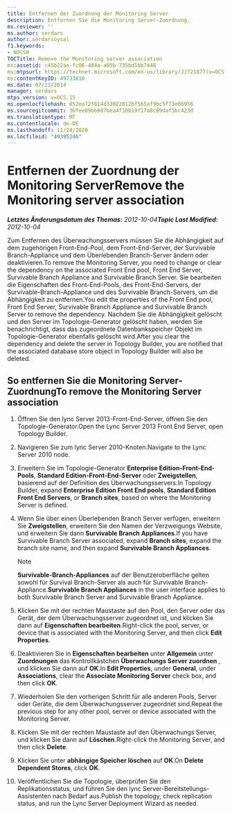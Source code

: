 ```yaml
---
title: Entfernen der Zuordnung der Monitoring Server
description: Entfernen Sie die Monitoring Server-Zuordnung.
ms.reviewer: ''
ms.author: serdars
author: serdarsoysal
f1.keywords:
- NOCSH
TOCTitle: Remove the Monitoring server association
ms:assetid: c45b22ae-fc06-484a-a05b-735bd1bb7448
ms:mtpsurl: https://technet.microsoft.com/en-us/library/JJ721877(v=OCS.15)
ms:contentKeyID: 49733810
ms.date: 07/23/2014
manager: serdars
mtps_version: v=OCS.15
ms.openlocfilehash: 852ea72f814d33022012bf565af9bc5f73e06956
ms.sourcegitcommit: 36fee89bb887bea4f18b19f17a8c69daf5bc423d
ms.translationtype: MT
ms.contentlocale: de-DE
ms.lasthandoff: 11/24/2020
ms.locfileid: "49395246"
---
```

# <a name="remove-the-monitoring-server-association"></a><span data-ttu-id="6010a-103">Entfernen der Zuordnung der Monitoring Server</span><span class="sxs-lookup"><span data-stu-id="6010a-103">Remove the Monitoring server association</span></span>

<div data-xmlns="http://www.w3.org/1999/xhtml">

<div class="topic" data-xmlns="http://www.w3.org/1999/xhtml" data-msxsl="urn:schemas-microsoft-com:xslt" data-cs="https://msdn.microsoft.com/">

<div data-asp="https://msdn2.microsoft.com/asp">



</div>

<div id="mainSection">

<div id="mainBody"><span data-ttu-id="6010a-104">

<span> </span></span><span class="sxs-lookup"><span data-stu-id="6010a-104">

<span> </span></span></span>

<span data-ttu-id="6010a-105">_**Letztes Änderungsdatum des Themas:** 2012-10-04_</span><span class="sxs-lookup"><span data-stu-id="6010a-105">_**Topic Last Modified:** 2012-10-04_</span></span>

<span data-ttu-id="6010a-106">Zum Entfernen des Überwachungsservers müssen Sie die Abhängigkeit auf dem zugehörigen Front-End-Pool, dem Front-End-Server, der Survivable Branch-Appliance und dem Überlebenden Branch-Server ändern oder deaktivieren.</span><span class="sxs-lookup"><span data-stu-id="6010a-106">To remove the Monitoring Server, you need to change or clear the dependency on the associated Front End pool, Front End Server, Survivable Branch Appliance and Survivable Branch Server.</span></span> <span data-ttu-id="6010a-107">Sie bearbeiten die Eigenschaften des Front-End-Pools, des Front-End-Servers, der Survivable-Branch-Appliance und des Survivable Branch-Servers, um die Abhängigkeit zu entfernen.</span><span class="sxs-lookup"><span data-stu-id="6010a-107">You edit the properties of the Front End pool, Front End Server, Survivable Branch Appliance and Survivable Branch Server to remove the dependency.</span></span> <span data-ttu-id="6010a-108">Nachdem Sie die Abhängigkeit gelöscht und den Server im Topologie-Generator gelöscht haben, werden Sie benachrichtigt, dass das zugeordnete Datenbankspeicher Objekt im Topologie-Generator ebenfalls gelöscht wird.</span><span class="sxs-lookup"><span data-stu-id="6010a-108">After you clear the dependency and delete the server in Topology Builder, you are notified that the associated database store object in Topology Builder will also be deleted.</span></span>

<div>

## <a name="to-remove-the-monitoring-server-association"></a><span data-ttu-id="6010a-109">So entfernen Sie die Monitoring Server-Zuordnung</span><span class="sxs-lookup"><span data-stu-id="6010a-109">To remove the Monitoring Server association</span></span>

1.  <span data-ttu-id="6010a-110">Öffnen Sie den lync Server 2013-Front-End-Server, öffnen Sie den Topologie-Generator.</span><span class="sxs-lookup"><span data-stu-id="6010a-110">Open the Lync Server 2013 Front End Server, open Topology Builder.</span></span>

2.  <span data-ttu-id="6010a-111">Navigieren Sie zum lync Server 2010-Knoten.</span><span class="sxs-lookup"><span data-stu-id="6010a-111">Navigate to the Lync Server 2010 node.</span></span>

3.  <span data-ttu-id="6010a-112">Erweitern Sie im Topologie-Generator **Enterprise Edition-Front-End-Pools**, **Standard Edition-Front-End-Server** oder **Zweigstellen**, basierend auf der Definition des Überwachungsservers.</span><span class="sxs-lookup"><span data-stu-id="6010a-112">In Topology Builder, expand **Enterprise Edition Front End pools**, **Standard Edition Front End Servers**, or **Branch sites**, based on where the Monitoring Server is defined.</span></span>

4.  <span data-ttu-id="6010a-113">Wenn Sie über einen Überlebenden Branch Server verfügen, erweitern Sie **Zweigstellen**, erweitern Sie den Namen der Verzweigungs Website, und erweitern Sie dann **Survivable Branch Appliances**.</span><span class="sxs-lookup"><span data-stu-id="6010a-113">If you have Survivable Branch Server associated, expand **Branch sites**, expand the branch site name, and then expand **Survivable Branch Appliances**.</span></span>
    
    <div>
    

    > [!NOTE]  
    > <span data-ttu-id="6010a-114"><STRONG>Survivable-Branch-Appliances</STRONG> auf der Benutzeroberfläche gelten sowohl für Survival Branch-Server als auch für Survivable Branch-Appliance.</span><span class="sxs-lookup"><span data-stu-id="6010a-114"><STRONG>Survivable Branch Appliances</STRONG> in the user interface applies to both Survivable Branch Server and Survivable Branch Appliance.</span></span>

    
    </div>

5.  <span data-ttu-id="6010a-115">Klicken Sie mit der rechten Maustaste auf den Pool, den Server oder das Gerät, der dem Überwachungsserver zugeordnet ist, und klicken Sie dann auf **Eigenschaften bearbeiten**.</span><span class="sxs-lookup"><span data-stu-id="6010a-115">Right-click the pool, server, or device that is associated with the Monitoring Server, and then click **Edit Properties**.</span></span>

6.  <span data-ttu-id="6010a-116">Deaktivieren Sie in **Eigenschaften bearbeiten** unter **Allgemein** unter **Zuordnungen** das Kontrollkästchen **Überwachungs Server zuordnen** , und klicken Sie dann auf **OK**.</span><span class="sxs-lookup"><span data-stu-id="6010a-116">In **Edit Properties**, under **General**, under **Associations**, clear the **Associate Monitoring Server** check box, and then click **OK**.</span></span>

7.  <span data-ttu-id="6010a-117">Wiederholen Sie den vorherigen Schritt für alle anderen Pools, Server oder Geräte, die dem Überwachungsserver zugeordnet sind.</span><span class="sxs-lookup"><span data-stu-id="6010a-117">Repeat the previous step for any other pool, server or device associated with the Monitoring Server.</span></span>

8.  <span data-ttu-id="6010a-118">Klicken Sie mit der rechten Maustaste auf den Überwachungs Server, und klicken Sie dann auf **Löschen**.</span><span class="sxs-lookup"><span data-stu-id="6010a-118">Right-click the Monitoring Server, and then click **Delete**.</span></span>

9.  <span data-ttu-id="6010a-119">Klicken Sie unter **abhängige Speicher löschen** auf **OK**.</span><span class="sxs-lookup"><span data-stu-id="6010a-119">On **Delete Dependent Stores**, click **OK**.</span></span>

10. <span data-ttu-id="6010a-120">Veröffentlichen Sie die Topologie, überprüfen Sie den Replikationsstatus, und führen Sie den lync Server-Bereitstellungs-Assistenten nach Bedarf aus.</span><span class="sxs-lookup"><span data-stu-id="6010a-120">Publish the topology, check replication status, and run the Lync Server Deployment Wizard as needed.</span></span>

<span data-ttu-id="6010a-121"></div>

</div>

<span> </span>

</div>

</div>

</span><span class="sxs-lookup"><span data-stu-id="6010a-121"></div>

</div>

<span> </span>

</div>

</div>

</span></span></div>

